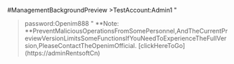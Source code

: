 #ManagementBackgroundPreview >TestAccount:Admin1
"
>password:Openim888
"
> **Note: **PreventMaliciousOperationsFromSomePersonnel,AndTheCurrentPreviewVersionLimitsSomeFunctionsIfYouNeedToExperienceTheFullVersion,PleaseContactTheOpenimOfficial. [clickHereToGo] (https://adminRentsoftCn)